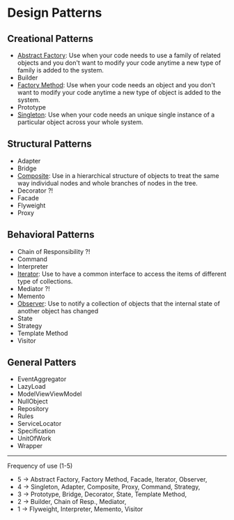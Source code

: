 # Design Patterns

## Creational Patterns

-   [Abstract Factory](https://github.com/osotorrio/designpatterns/tree/master/GangOfFour.Patterns/Creational/AbstractFactory): Use when your code needs to use a family of related objects and you don't want to modify your code anytime a new type of family is added to the system.
-   Builder
-   [Factory Method](https://github.com/osotorrio/designpatterns/tree/master/GangOfFour.Patterns/Creational/FactoryMethod): Use when your code needs an object and you don't want to modify your code anytime a new type of object is added to the system.
-   Prototype
-   [Singleton](https://github.com/osotorrio/designpatterns/tree/master/GangOfFour.Patterns/Creational/Singleton): Use when your code needs an unique single instance of a particular object across your whole system.

## Structural Patterns

-   Adapter
-   Bridge
-   [Composite](https://github.com/osotorrio/designpatterns/tree/master/GangOfFour.Patterns/Structural/Composite): Use in a hierarchical structure of objects to treat the same way individual nodes and whole branches of nodes in the tree.
-   Decorator ?!
-   Facade
-   Flyweight
-   Proxy

## Behavioral Patterns

-   Chain of Responsibility ?!
-   Command
-   Interpreter
-   [Iterator](https://github.com/osotorrio/designpatterns/tree/master/GangOfFour.Patterns/Behavioral/Iterator): Use to have a common interface to access the items of different type of collections.
-   Mediator ?!
-   Memento
-   [Observer](https://github.com/osotorrio/designpatterns/tree/master/GangOfFour.Patterns/Behavioral/Observer): Use to notify a collection of objects that the internal state of another object has changed
-   State
-   Strategy
-   Template Method
-   Visitor

## General Patters

-   EventAggregator
-   LazyLoad
-   ModelViewViewModel
-   NullObject
-   Repository
-   Rules
-   ServiceLocator
-   Specification
-   UnitOfWork
-   Wrapper

---

Frequency of use (1-5)

-   5 -> Abstract Factory, Factory Method, Facade, Iterator, Observer,
-   4 -> Singleton, Adapter, Composite, Proxy, Command, Strategy,
-   3 -> Prototype, Bridge, Decorator, State, Template Method,
-   2 -> Builder, Chain of Resp., Mediator,
-   1 -> Flyweight, Interpreter, Memento, Visitor
